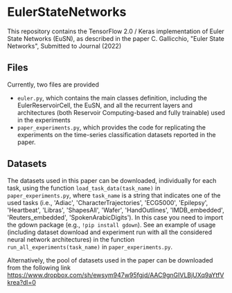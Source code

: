 # EulerStateNetworks
This repository contains the TensorFlow 2.0 / Keras implementation of Euler State Networks (EuSN), as described in the paper
C. Gallicchio, "Euler State Networks", Submitted to Journal (2022)

## Files
Currently, two files are provided
* `euler.py`, which contains the main classes definition, including the EulerReservoirCell, the EuSN, and all the recurrent layers and architectures (both Reservoir Computing-based and fully trainable) used in the experiments
* `paper_experiments.py`, which provides the code for replicating the experiments on the time-series classification datasets reported in the paper.

## Datasets
The datasets used in this paper can be downloaded, individually for each task, using the function `load_task_data(task_name)` in `paper_experiments.py`, where `task_name` is a string that indicates one of the used tasks (i.e., 'Adiac', 'CharacterTrajectories', 'ECG5000', 'Epilepsy', 'Heartbeat', 'Libras', 'ShapesAll', 'Wafer', 'HandOutlines', 'IMDB_embedded', 'Reuters_embedded', 'SpokenArabicDigits'). 
In this case you need to import the gdown package (e.g., `!pip install gdown`). See an example of usage (including dataset download and experiment run with all the considered neural network architectures) in the function `run_all_experiments(task_name)` in `paper_experiments.py`.

Alternatively, the pool of datasets used in the paper can be downloaded from the following link https://www.dropbox.com/sh/ewsym947w95fgjd/AAC9gnGIVLBjUXq9aYtfVkrea?dl=0


